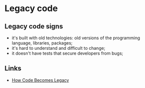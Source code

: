 # Legacy code

## Legacy code signs 

- it's built with old technologies: old versions of the programming language, libraries, packages;
- it's hard to understand and difficult to change;
- it doesn't have tests that secure developers from bugs;

## Links

- [How Code Becomes Legacy](https://medium.com/@bfil/how-code-becomes-legacy-2e6b58e839eb)
